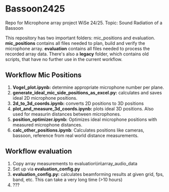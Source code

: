 # Bassoon2425
Repo for Microphone array project WiSe 24/25. Topic: Sound Radiation of a Bassoon

This repository has two important folders: mic_positions and evaluation. \
**mic_positions** contains all files needed to plan, build and verify the microphone array.
**evaluation** contains all files needed to process the recorded array data.
There's also a **legacy** folder, which contains old scripts, that have no further use in the current workflow.

## Workflow Mic Positions

1. **Vogel_plot.ipynb:** determine appropriate microphone number per plane.
2. **generate_ideal_mic_side_positions_as_excel.py:** calculates and saves ideal 2D microphone positions.
3. **2d_to_3d_coords.ipynb:** converts 2D positions to 3D positions
4. **plot_and_measure_3d_coords.ipynb:** plots ideal 3D positions. Also used for measurin distances between microphones.
5. **position_optimizer.ipynb:** Optimizes ideal microphone positions with measured microphone distances.
6. **calc_other_positions.ipynb**: Calculates positions like cameras, bassoon, reference from real world distance measurements.

## Workflow evaluation

1. Copy array measurements to evaluation\in\array_audio_data
2. Set up via **evaluation_config.py**
3. **evaluation_config.py:** calculates beamforming results at given grid, fps, band, etc. This can take a very long time (>10 hours)
4. ???
